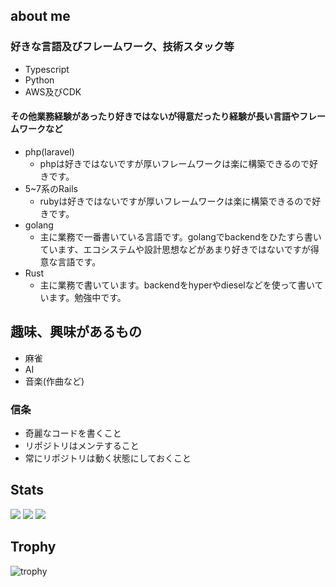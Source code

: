 ## about me

### 好きな言語及びフレームワーク、技術スタック等
* Typescript
* Python
* AWS及びCDK

#### その他業務経験があったり好きではないが得意だったり経験が長い言語やフレームワークなど
* php(laravel)
  * phpは好きではないですが厚いフレームワークは楽に構築できるので好きです。
* 5~7系のRails
  * rubyは好きではないですが厚いフレームワークは楽に構築できるので好きです。
* golang
  * 主に業務で一番書いている言語です。golangでbackendをひたすら書いています、エコシステムや設計思想などがあまり好きではないですが得意な言語です。
* Rust
  * 主に業務で書いています。backendをhyperやdieselなどを使って書いています。勉強中です。

## 趣味、興味があるもの
* 麻雀
* AI
* 音楽(作曲など)

### 信条
* 奇麗なコードを書くこと
* リポジトリはメンテすること
* 常にリポジトリは動く状態にしておくこと

## Stats
![](http://github-profile-summary-cards.vercel.app/api/cards/profile-details?username=0num4&theme=transparent)
![](http://github-profile-summary-cards.vercel.app/api/cards/repos-per-language?username=0num4&theme=transparentx)
![](http://github-profile-summary-cards.vercel.app/api/cards/most-commit-language?username=0num4&theme=transparent)
<!-- ![](http://github-profile-summary-cards.vercel.app/api/cards/stats?username=0num4&theme=gruvbox) -->
<!-- ![](http://github-profile-summary-cards.vercel.app/api/cards/productive-time?username=0num4&theme=gruvbox&utcOffset=9) -->


## Trophy
![trophy](https://github-profile-trophy.vercel.app/?username=0num4&theme=transparent&rank=-C,-B)


<!--
**0num4/0num4** is a ✨ _special_ ✨ repository because its `README.md` (this file) appears on your GitHub profile.

Here are some ideas to get you started:

- 🔭 I’m currently working on ...
- 🌱 I’m currently learning ...
- 👯 I’m looking to collaborate on ...
- 🤔 I’m looking for help with ...
- 💬 Ask me about ...
- 📫 How to reach me: ...
- 😄 Pronouns: ...
- ⚡ Fun fact: ...
-->

